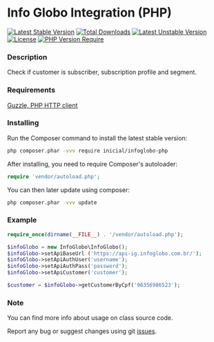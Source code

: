 # Info Globo Integration (PHP)

[![Latest Stable Version](http://poser.pugx.org/inicial/infoglobo-php/v)](https://packagist.org/packages/inicial/infoglobo-php) [![Total Downloads](http://poser.pugx.org/inicial/infoglobo-php/downloads)](https://packagist.org/packages/inicial/infoglobo-php) [![Latest Unstable Version](http://poser.pugx.org/inicial/infoglobo-php/v/unstable)](https://packagist.org/packages/inicial/infoglobo-php) [![License](http://poser.pugx.org/inicial/infoglobo-php/license)](https://packagist.org/packages/inicial/infoglobo-php) [![PHP Version Require](http://poser.pugx.org/inicial/infoglobo-php/require/php)](https://packagist.org/packages/inicial/infoglobo-php)

### Description

Check if customer is subscriber, subscription profile and segment.

### Requirements

[Guzzle, PHP HTTP client](https://github.com/guzzle/guzzle)

### Installing

Run the Composer command to install the latest stable version:

```bash
php composer.phar -vvv require inicial/infoglobo-php
```

After installing, you need to require Composer's autoloader:

```php
require 'vendor/autoload.php';
```

You can then later update using composer:

```bash
php composer.phar -vvv update
```

### Example

```php
require_once(dirname(__FILE__) . '/vendor/autoload.php');

$infoGlobo = new InfoGlobo\InfoGlobo();
$infoGlobo->setApiBaseUrl ('https://api-ig.infoglobo.com.br/');
$infoGlobo->setApiAuthUser('username');
$infoGlobo->setApiAuthPass('password');
$infoGlobo->setApiCustomer('customer');

$customer = $infoGlobo->getCustomerByCpf('96356986523');
```

### Note

You can find more info about usage on class source code.

Report any bug or suggest changes using git [issues](https://github.com/inicialsolucoes/infoglobo-php/issues).
